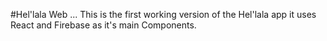 #Hel'lala Web
... This is the first working version of the Hel'lala app it uses React and Firebase as it's main Components. 
